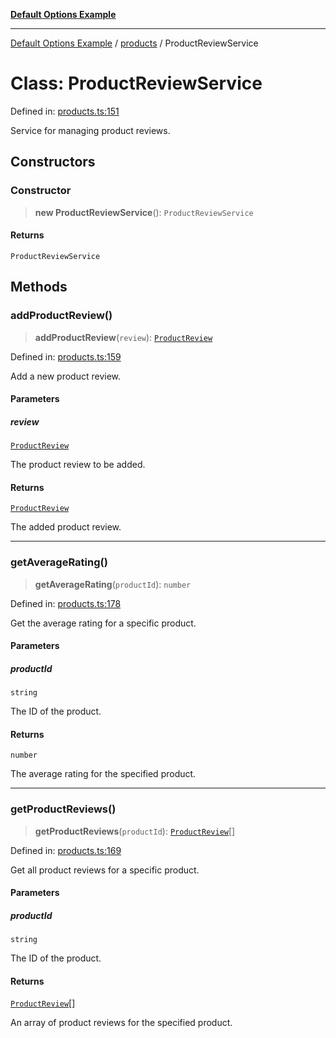 [**Default Options Example**](../../README.md)

***

[Default Options Example](../../modules.md) / [products](../README.md) / ProductReviewService

# Class: ProductReviewService

Defined in: [products.ts:151](https://github.com/typedoc2md/dummy-typescript-api/blob/main/src/products.ts#L151)

Service for managing product reviews.

## Constructors

### Constructor

> **new ProductReviewService**(): `ProductReviewService`

#### Returns

`ProductReviewService`

## Methods

### addProductReview()

> **addProductReview**(`review`): [`ProductReview`](../interfaces/ProductReview.md)

Defined in: [products.ts:159](https://github.com/typedoc2md/dummy-typescript-api/blob/main/src/products.ts#L159)

Add a new product review.

#### Parameters

##### review

[`ProductReview`](../interfaces/ProductReview.md)

The product review to be added.

#### Returns

[`ProductReview`](../interfaces/ProductReview.md)

The added product review.

***

### getAverageRating()

> **getAverageRating**(`productId`): `number`

Defined in: [products.ts:178](https://github.com/typedoc2md/dummy-typescript-api/blob/main/src/products.ts#L178)

Get the average rating for a specific product.

#### Parameters

##### productId

`string`

The ID of the product.

#### Returns

`number`

The average rating for the specified product.

***

### getProductReviews()

> **getProductReviews**(`productId`): [`ProductReview`](../interfaces/ProductReview.md)[]

Defined in: [products.ts:169](https://github.com/typedoc2md/dummy-typescript-api/blob/main/src/products.ts#L169)

Get all product reviews for a specific product.

#### Parameters

##### productId

`string`

The ID of the product.

#### Returns

[`ProductReview`](../interfaces/ProductReview.md)[]

An array of product reviews for the specified product.
